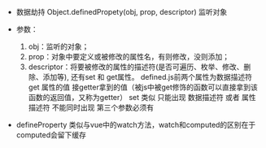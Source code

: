 - 数据劫持
Object.definedPropety(obj, prop, descriptor) 监听对象
- 参数：
  1. obj：监听的对象； 
  2. prop：对象中要定义或被修改的属性名，有则修改，没则添加； 
  3. descriptor：将要被修改的属性的描述符(是否可遍历、枚举、修改、删除、添加等), 还有set 和 get属性。 defined.js前两个属性为数据描述符
  get 属性的值 接getter拿到的值（被js中被get修饰的函数可以直接拿到该函数的返回值，又称为getter）
  set 类似
  只能出现 数据描述符 或者 属性描述符 不能同时出现
第三个参数必须有

- defineProperty 类似与vue中的watch方法，watch和computed的区别在于computed会留下缓存